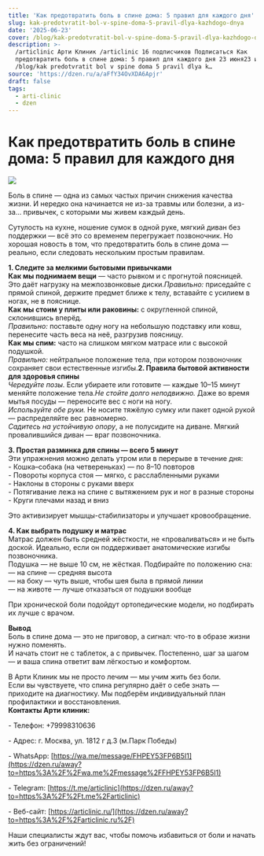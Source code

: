 ```yaml
---
title: 'Как предотвратить боль в спине дома: 5 правил для каждого дня'
slug: kak-predotvratit-bol-v-spine-doma-5-pravil-dlya-kazhdogo-dnya
date: '2025-06-23'
cover: /blog/kak-predotvratit-bol-v-spine-doma-5-pravil-dlya-kazhdogo-dnya/cover.jpg
description: >-
  /articlinic Арти Клиник /articlinic 16 подписчиков Подписаться Как
  предотвратить боль в спине дома: 5 правил для каждого дня 23 июня23 июн 2 мин
  /blog/kak predotvratit bol v spine doma 5 pravil dlya k…
source: 'https://dzen.ru/a/aFfY34OvXDA6Apjr'
draft: false
tags:
  - arti-clinic
  - dzen
---
```


# Как предотвратить боль в спине дома: 5 правил для каждого дня

![](/blog/kak-predotvratit-bol-v-spine-doma-5-pravil-dlya-kazhdogo-dnya/img-0.jpg)

Боль в спине — одна из самых частых причин снижения качества жизни. И нередко она начинается не из-за травмы или болезни, а из-за... привычек, с которыми мы живем каждый день.

  
Сутулость на кухне, ношение сумок в одной руке, мягкий диван без поддержки — всё это со временем перегружает позвоночник. Но хорошая новость в том, что предотвратить боль в спине дома — реально, если следовать нескольким простым правилам.  
  
**1\. Следите за мелкими бытовыми привычками**  
**Как мы поднимаем вещи** — часто рывком и с прогнутой поясницей. Это даёт нагрузку на межпозвонковые диски._Правильно:_ приседайте с прямой спиной, держите предмет ближе к телу, вставайте с усилием в ногах, не в пояснице.  
**Как мы стоим у плиты или раковины:** с округленной спиной, склонившись вперёд.  
_Правильно:_ поставьте одну ногу на небольшую подставку или ковш, перенесите часть веса на неё, разгрузив поясницу.  
**Как мы спим:** часто на слишком мягком матрасе или с высокой подушкой.  
_Правильно:_ нейтральное положение тела, при котором позвоночник сохраняет свои естественные изгибы.**2\. Правила бытовой активности для здоровья спины**  
_Чередуйте позы._ Если убираете или готовите — каждые 10–15 минут меняйте положение тела._Не стойте долго неподвижно._ Даже во время мытья посуды — переносите вес с ноги на ногу.  
_Используйте обе руки._ Не носите тяжёлую сумку или пакет одной рукой — распределяйте вес равномерно.  
_Садитесь на устойчивую опору_, а не полусидите на диване. Мягкий провалившийся диван — враг позвоночника.  
  
**3\. Простая разминка для спины — всего 5 минут**  
Эти упражнения можно делать утром или в перерыве в течение дня:  
\- Кошка–собака (на четвереньках) — по 8–10 повторов  
\- Повороты корпуса стоя — мягко, с расслабленными руками  
\- Наклоны в стороны с руками вверх  
\- Потягивание лежа на спине с вытяжением рук и ног в разные стороны  
\- Круги плечами назад и вниз  
  
Это активизирует мышцы-стабилизаторы и улучшает кровообращение.  
  
**4\. Как выбрать подушку и матрас**  
Матрас должен быть средней жёсткости, не «проваливаться» и не быть доской. Идеально, если он поддерживает анатомические изгибы позвоночника.  
Подушка — не выше 10 см, не жёсткая. Подбирайте по положению сна:  
— на спине — средняя высота  
— на боку — чуть выше, чтобы шея была в прямой линии  
— на животе — лучше отказаться от подушки вообще  
  
При хронической боли подойдут ортопедические модели, но подбирать их лучше с врачом.  
  
**Вывод**  
Боль в спине дома — это не приговор, а сигнал: что-то в образе жизни нужно поменять.  
И начать стоит не с таблеток, а с привычек. Постепенно, шаг за шагом — и ваша спина ответит вам лёгкостью и комфортом.  
  
В Арти Клиник мы не просто лечим — мы учим жить без боли.  
Если вы чувствуете, что спина регулярно даёт о себе знать — приходите на диагностику. Мы подберём индивидуальный план профилактики и восстановления.  
**Контакты Арти клиник:**

\- Телефон: +79998310636

\- Адрес: г. Москва, ул. 1812 г д.3 (м.Парк Победы)

\- WhatsApp: [https://wa.me/message/FHPEY53FP6B5I1](https://dzen.ru/away?to=https%3A%2F%2Fwa.me%2Fmessage%2FFHPEY53FP6B5I1)

\- Telegram: [https://t.me/articlinic](https://dzen.ru/away?to=https%3A%2F%2Ft.me%2Farticlinic)

\- Веб-сайт: [https://articlinic.ru/](https://dzen.ru/away?to=https%3A%2F%2Farticlinic.ru%2F)

Наши специалисты ждут вас, чтобы помочь избавиться от боли и начать жить без ограничений!